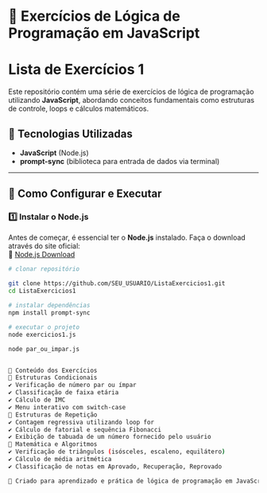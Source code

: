 # 🚀 Exercícios de Lógica de Programação em JavaScript
# Lista de Exercícios 1

Este repositório contém uma série de exercícios de lógica de programação utilizando **JavaScript**, abordando conceitos fundamentais como estruturas de controle, loops e cálculos matemáticos.

## 📌 Tecnologias Utilizadas
- **JavaScript** (Node.js)
- **prompt-sync** (biblioteca para entrada de dados via terminal)

---

## 🔧 Como Configurar e Executar

### 1️⃣ Instalar o Node.js
Antes de começar, é essencial ter o **Node.js** instalado. Faça o download através do site oficial:  
🔗 [Node.js Download](https://nodejs.org/)


```bash
# clonar repositório
  
git clone https://github.com/SEU_USUARIO/ListaExercicios1.git
cd ListaExercicios1

# instalar dependências
npm install prompt-sync

# executar o projeto
node exercicios1.js 

node par_ou_impar.js


📌 Conteúdo dos Exercícios
🔹 Estruturas Condicionais
✔️ Verificação de número par ou ímpar
✔️ Classificação de faixa etária
✔️ Cálculo de IMC
✔️ Menu interativo com switch-case
🔹 Estruturas de Repetição
✔️ Contagem regressiva utilizando loop for
✔️ Cálculo de fatorial e sequência Fibonacci
✔️ Exibição de tabuada de um número fornecido pelo usuário
🔹 Matemática e Algoritmos
✔️ Verificação de triângulos (isósceles, escaleno, equilátero)
✔️ Cálculo de média aritmética
✔️ Classificação de notas em Aprovado, Recuperação, Reprovado

📢 Criado para aprendizado e prática de lógica de programação em JavaScript! 

